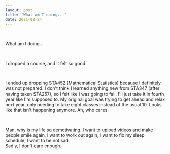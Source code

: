 ```yaml
---
layout: post
title: "What am I doing..."
date: 2021-02-24
---
```


&nbsp;

What am I doing...

&nbsp;

I dropped a course, and it felt so good.

&nbsp;

I ended up dropping STA452 (Mathematical Statistics) because I definitely was not prepared. I don't think I learned anything new from STA347 (after having taken STA257), so I felt like I was going to fail. I'll just take
it in fourth year like I'm supposed to. My original goal was trying to get ahead and relax next year, only needing to take eight classes instead of the usual 10. Looks like that isn't happening anymore. Ah, who cares.

&nbsp;

Man, why is my life so demotivating. I want to upload videos and make people smile again, I want to work out again, I want to fix my sleep schedule, I want to be not sad.  
Sadly, I don't care enough.